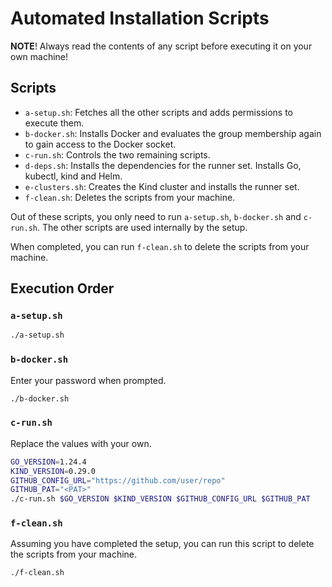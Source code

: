 # Automated Installation Scripts

**NOTE**! Always read the contents of any script before executing it on your own machine!

## Scripts

- `a-setup.sh`: Fetches all the other scripts and adds permissions to execute them.
- `b-docker.sh`: Installs Docker and evaluates the group membership again to gain access to the Docker socket.
- `c-run.sh`: Controls the two remaining scripts.
- `d-deps.sh`: Installs the dependencies for the runner set. Installs Go, kubectl, kind and Helm.
- `e-clusters.sh`: Creates the Kind cluster and installs the runner set.
- `f-clean.sh`: Deletes the scripts from your machine.

Out of these scripts, you only need to run `a-setup.sh`, `b-docker.sh` and `c-run.sh`. The other scripts are used internally by the setup.

When completed, you can run `f-clean.sh` to delete the scripts from your machine.

## Execution Order

### `a-setup.sh`

```bash
./a-setup.sh
```

### `b-docker.sh`

Enter your password when prompted.

```bash
./b-docker.sh
```

### `c-run.sh`

Replace the values with your own.

```bash
GO_VERSION=1.24.4
KIND_VERSION=0.29.0
GITHUB_CONFIG_URL="https://github.com/user/repo"
GITHUB_PAT="<PAT>"
./c-run.sh $GO_VERSION $KIND_VERSION $GITHUB_CONFIG_URL $GITHUB_PAT
```

### `f-clean.sh`

Assuming you have completed the setup, you can run this script to delete the scripts from your machine.

```bash
./f-clean.sh
```
